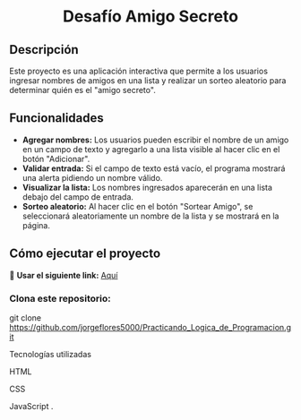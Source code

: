 <h1 align="center">Desafío Amigo Secreto</h1>

## Descripción
Este proyecto es una aplicación interactiva que permite a los usuarios ingresar nombres de amigos en una lista y realizar un sorteo aleatorio para determinar quién es el "amigo secreto".

## Funcionalidades
- **Agregar nombres:** Los usuarios pueden escribir el nombre de un amigo en un campo de texto y agregarlo a una lista visible al hacer clic en el botón "Adicionar".
- **Validar entrada:** Si el campo de texto está vacío, el programa mostrará una alerta pidiendo un nombre válido.
- **Visualizar la lista:** Los nombres ingresados aparecerán en una lista debajo del campo de entrada.
- **Sorteo aleatorio:** Al hacer clic en el botón "Sortear Amigo", se seleccionará aleatoriamente un nombre de la lista y se mostrará en la página.

## Cómo ejecutar el proyecto
🔗 **Usar el siguiente link:** [Aquí](https://jorgeflores5000.github.io/Practicando_Logica_de_Programacion/)

### Clona este repositorio:

git clone https://github.com/jorgeflores5000/Practicando_Logica_de_Programacion.git



Tecnologías utilizadas

HTML

CSS

JavaScript
.
